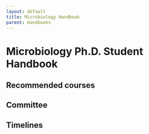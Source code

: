 ```yaml
---
layout: default
title: Microbiology Handbook
parent: Handbooks
---
```

# Microbiology Ph.D. Student Handbook

## Recommended courses

## Committee

## Timelines

